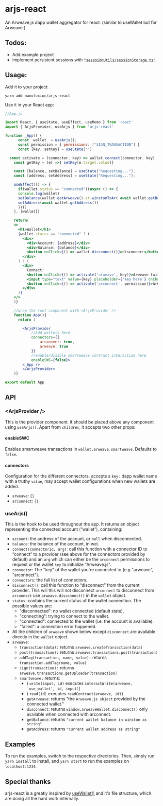 # arjs-react
An Arweave.js dapp wallet aggregator for react. (similar to useWallet but for Arweave.) 

## Todos:
* Add example project
* Implement persistent sessions with [`"sesssionUtils/sessionStorage.ts"`](https://github.com/nanofuxion/arjs-react)

## Usage: 
Add it to your project:

```console
yarn add nanofuxion/arjs-react 
```


Use it in your React app:

```jsx
//App.js

import React, { useState, useEffect, useMemo } from 'react'
import { ArjsProvider, useArjs } from 'arjs-react'

function _App() {
      const  wallet  = useArjs();
      const permission = { permissions: ["SIGN_TRANSACTION"] }
      const [key, setKey] = useState('')

  const activate = (connector, key) => wallet.connect(connector, key)
    const getKey = (e) =>{ setKey(e.target.value)}

    const [balance, setBalance] = useState("Requesting...");
    const [address, setAddress] = useState("Requesting...");

    useEffect(() => {
      if(wallet.status == "connected")(async () => {
      console.log(wallet)
      setBalance(wallet.getArweave().ar.winstonToAr( await wallet.getBalance("self")))
      setAddress(await wallet.getAddress())
      })()
    }, [wallet])

    return(
    <>
      <h1>Wallet</h1>
      {wallet.status == "connected" ? (
        <div>
          <div>Account: {address}</div>
          <div>Balance: {balance}</div>
          <button onClick={() => wallet.disconnect()}>disconnect</button>
        </div>
      ) : (
        <div>
          Connect:
          <button onClick={() => activate('arweave', key)}>Arweave (with Key)</button>
          <input type="text" value={key} placeholder={'key here'} onChange={getKey}/>
          <button onClick={() => activate('arconnect', permission)}>ArConnect</button>
        </div>
      )}
    </>
    )}

    //wrap the root component with <ArjsProvider />
    function App(){
      return (

        <ArjsProvider 
            //Add wallets here
            connectors={{
                arconnect: true,
                arweave: true
            }} 
            //enable/disable smartweave contract interaction here
            enableSWC={false}> 
        <_App />
        </ArjsProvider>
    )}

export default App 
```


## API

### &lt;ArjsProvider />

This is the provider component. It should be placed above any component using `useArjs()`. Apart from `children`, it accepts two other props:


#### enableSWC

Enables smartweave transactions in `wallet.arweave.smartweave`. 
Defaults to `false`.


#### connectors

Configuration for the different connectors. accepts a `key:` dapp wallet name with a truthy `value`, may accept wallet configurations when new wallets are added.
- `arweave`: `{}`
- `arconnect`: `{}`


### useArjs()

This is the hook to be used throughout the app. 
It returns an object representing the connected account (“wallet”), containing:

- `account`: the address of the account, or `null` when disconnected.
- `balance`: the balance of the account, in wei.
- `connect(connectorId, arg)`: call this function with a connector ID to “connect” to a provider (see above for the connectors provided by default) and an `arg` which can either be the `arconnect` permissions to request or the wallet `key` to initialize "Arweave.js".
- `connector`: The "key" of the wallet you're connected to (e.g "arweave", "arconnect").
- `connectors`: the full list of connectors.
- `disconnect()`: call this function to “disconnect” from the current provider. This will this will not disconnect `arconnect` to disconnect from `arconnect` use `arweave.disconnect()` in the `wallet` object.
- `status`: contains the current status of the wallet connection. The possible values are:
  - "disconnected": no wallet connected (default state).
  - "connecting": trying to connect to the wallet.
  - "connected": connected to the wallet (i.e. the account is available).
  - "failed": a connection error happened.
- All the children of `arweave` shown below except `disconnect` are available directly in the `wallet` object
- `arweave`: 
    - `transaction(data):` returns `arweave.createTransaction(data)`
    - `post(transaction):` returns `arweave.transactions.post(transaction)`
    - `addTag(transaction, name, value):` returns `transaction.addTag(name, value)`
    - `sign(transaction):` returns `arweave.transactions.getUploader(transaction)`
    - `smartweave:` returns:
      - ( `write(input, id)` executes  `interactWrite(arweave, 'use_wallet', id, input)`)
      - ( `read(id)` executes  `readContract(arweave, id)`)
      - `getArweave`: returns "the `Arweave.js object` provided by the connected wallet."
      - `disconnect`: returns `window.arweaveWallet.disconnect()` only available when connected with arconnect.
      - `getBalance`: returns `"current wallet balance in winston as string"`
      - `getAddress`: returns `"current wallet address as string"`


## Examples

To run the examples, switch to the respective directories. Then, simply run `yarn install`
to install, and `yarn start` to run the examples on `localhost:1234`.

## Special thanks

arjs-react is a greatly inspired by [useWallet()](https://github.com/aragon/use-wallet) and it's file structure, which are doing all the hard work internally.